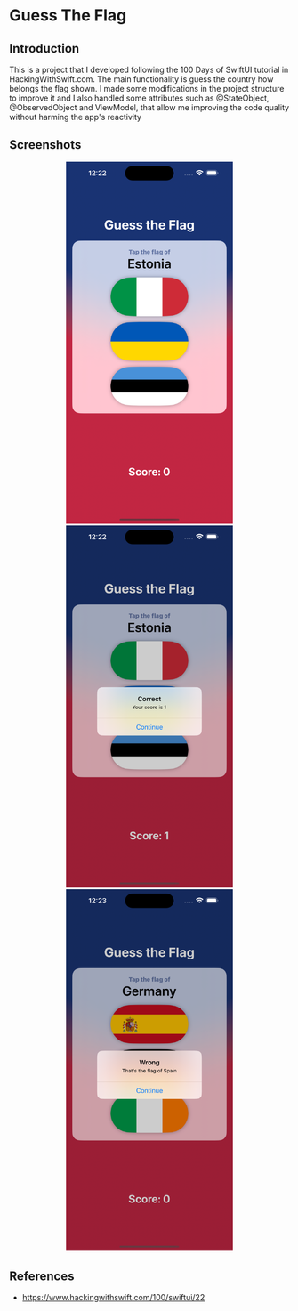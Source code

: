# Guess The Flag

## Introduction

This is a project that I developed following the 100 Days of SwiftUI tutorial in HackingWithSwift.com. The main functionality is guess the country how belongs the flag shown.
I made some modifications in the project structure to improve it and I also handled some attributes such as @StateObject, @ObservedObject and ViewModel, that allow me improving the code quality without harming the app's reactivity

## Screenshots
  <div align="center">
    <img src="https://github.com/Reidevl/GuestTheFlag/blob/main/Resources/Simulator%20Screenshot%20-%20iPhone%2015%20Pro%20Max%20-%202024-02-12%20at%2012.22.52.png" width="300">
    <img src="https://github.com/Reidevl/GuestTheFlag/blob/main/Resources/Simulator%20Screenshot%20-%20iPhone%2015%20Pro%20Max%20-%202024-02-12%20at%2012.22.58.png" width="300">
    <img src="https://github.com/Reidevl/GuestTheFlag/blob/main/Resources/Simulator%20Screenshot%20-%20iPhone%2015%20Pro%20Max%20-%202024-02-12%20at%2012.23.10.png" width="300">
  </div>




## References

* https://www.hackingwithswift.com/100/swiftui/22

